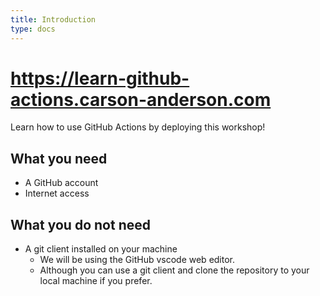 ```yaml
---
title: Introduction
type: docs
---
```


# https://learn-github-actions.carson-anderson.com

Learn how to use GitHub Actions by deploying this workshop!

## What you need

* A GitHub account
* Internet access

## What you do **not** need

* A git client installed on your machine
  * We will be using the GitHub vscode web editor.
  * Although you can use a git client and clone the repository to your local machine if you prefer.

